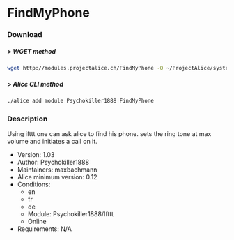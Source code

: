 # FindMyPhone

### Download

##### > WGET method
```bash
wget http://modules.projectalice.ch/FindMyPhone -O ~/ProjectAlice/system/moduleInstallTickets/FindMyPhone.install
```

##### > Alice CLI method
```bash
./alice add module Psychokiller1888 FindMyPhone
```

### Description
Using ifttt one can ask alice to find his phone. sets the ring tone at max volume and initiates a call on it.

- Version: 1.03
- Author: Psychokiller1888
- Maintainers: maxbachmann
- Alice minimum version: 0.12
- Conditions:
  - en
  - fr
  - de
  - Module: Psychokiller1888/Ifttt
  - Online
- Requirements: N/A
